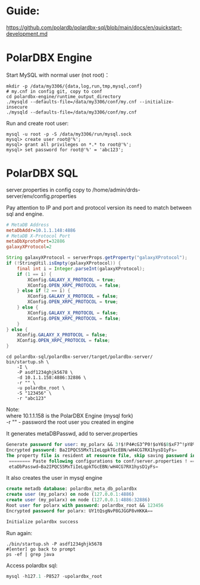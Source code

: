 # Guide:

https://github.com/polardb/polardbx-sql/blob/main/docs/en/quickstart-development.md

# PolarDBX Engine

Start MySQL with normal user (not root)：

```shell
mkdir -p /data/my3306/{data,log,run,tmp,mysql,conf}
# my.cnf in config git, copy to conf
cd polardbx-engine/runtime_output_directory
./mysqld --defaults-file=/data/my3306/conf/my.cnf --initialize-insecure
./mysqld --defaults-file=/data/my3306/conf/my.cnf
```

Run and create root user: 

```shell
mysql -u root -p -S /data/my3306/run/mysql.sock
mysql> create user root@'%';
mysql> grant all privileges on *.* to root@'%';
mysql> set password for root@'%' = 'abc123';
```

# PolarDBX SQL

server.properties in config copy to
/home/admin/drds-server/env/config.properties

Pay attention to IP and port and protocol version its need to match between sql and engine.

```ini
# MetaDB Address
metaDbAddr=10.1.1.148:4886
# MetaDB X-Protocol Port
metaDbXprotoPort=32886
galaxyXProtocol=2
```

```java
String galaxyXProtocol = serverProps.getProperty("galaxyXProtocol");
if (!StringUtil.isEmpty(galaxyXProtocol)) {
    final int i = Integer.parseInt(galaxyXProtocol);
    if (1 == i) {
        XConfig.GALAXY_X_PROTOCOL = true;
        XConfig.OPEN_XRPC_PROTOCOL = false;
    } else if (2 == i) {
        XConfig.GALAXY_X_PROTOCOL = false;
        XConfig.OPEN_XRPC_PROTOCOL = true;
    } else {
        XConfig.GALAXY_X_PROTOCOL = false;
        XConfig.OPEN_XRPC_PROTOCOL = false;
    }
} else {
    XConfig.GALAXY_X_PROTOCOL = false;
    XConfig.OPEN_XRPC_PROTOCOL = false;
}
```

```shell
cd polardbx-sql/polardbx-server/target/polardbx-server/
bin/startup.sh \
	-I \
	-P asdf1234ghjk5678 \
    -d 10.1.1.158:4886:32886 \
    -r "" \
    -u polardbx_root \
    -S "123456" \
    -r "abc123"
```

Note:  
where 10.1.1.158 is the PolarDBX Engine (mysql fork)  
-r "" - password the root user you created in engine  

It generates metaDBPasswd, add to server.properties

```sql
Generate password for user: my_polarx && 3!$!P4#cG3^P0!$oY6$8$xF7^!pY8%
Encrypted password: Ba2IPQCS5MxTiIeLqpkTGcEBN/wH4CG7RX1hysD1yFs=
The property file is resident at resource file, skip saving password into it
 ======== Paste following configurations to conf/server.properties ! =======
 etaDbPasswd=Ba2IPQCS5MxTiIeLqpkTGcEBN/wH4CG7RX1hysD1yFs=
```

It also creates the user in mysql engine

```sql
create metadb database: polardbx_meta_db_polardbx
create user (my_polarx) on node (127.0.0.1:4886)
create user (my_polarx) on node (127.0.0.1:4886:32886)
Root user for polarx with password: polardbx_root && 123456
Encrypted password for polarx: UY1tQsgNvP8GJGGP8vHKKA==

Initialize polardbx success
```

Run again:

```shell
./bin/startup.sh -P asdf1234ghjk5678
#[enter] go back to prompt 
ps -ef | grep java
```

Access polardbx sql:

```sql
mysql -h127.1 -P8527 -upolardbx_root
```
